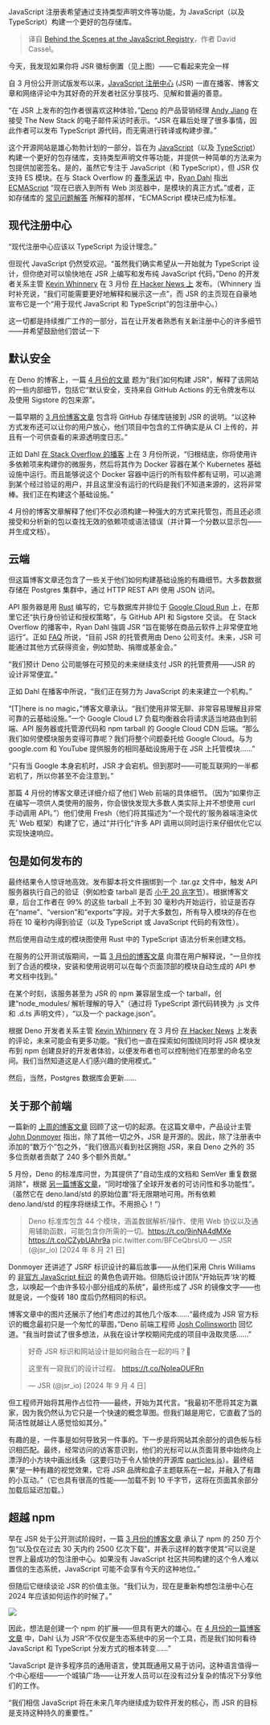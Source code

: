 
<!--
title: JavaScript注册中心的幕后故事
cover: https://cdn.thenewstack.io/media/2024/10/80113a3b-jsr-1024x683-1.jpg
-->

JavaScript 注册表希望通过支持类型声明文件等功能，为 JavaScript（以及 TypeScript）构建一个更好的包存储库。

> 译自 [Behind the Scenes at the JavaScript Registry](https://thenewstack.io/behind-the-scenes-at-the-javascript-repository/)，作者 David Cassel。


今天，我发现如果你将 JSR 徽标倒置（见上图）——它看起来完全一样

自 3 月份公开测试版发布以来，[JavaScript 注册中心](https://jsr.io/) (JSR) 一直在播客、博客文章和网络评论中为其好奇的开发者社区分享技巧、见解和普遍的善意。

“在 JSR 上发布的包作者很喜欢这种体验，”[Deno](https://thenewstack.io/deno-2-arrives-with-long-term-support-node-js-compatibility/) 的产品营销经理 [Andy Jiang](https://theorg.com/org/deno/org-chart/andy-jiang) 在接受 The New Stack 的电子邮件采访时表示。“JSR 在幕后处理了很多事情，因此作者可以发布 TypeScript 源代码，而无需进行转译或构建步骤。”

这个开源网站是雄心勃勃计划的一部分，旨在为 [JavaScript](https://thenewstack.io/JavaScript/)（以及 [TypeScript](https://thenewstack.io/TypeScript/)）构建一个更好的包存储库，支持类型声明文件等功能，并提供一种简单的方法来为包提供加密签名。是的，虽然它专注于 JavaScript（和 TypeScript），但 JSR 仅支持 ES 模块。在与 Stack Overflow 的 [春季采访](https://the-stack-overflow-podcast.simplecast.com/episodes/why-the-creator-of-nodejs-created-a-new-javascript-runtime/) 中，[Ryan Dahl](https://thenewstack.io/denos-ryan-dahl-is-an-asynchronous-guy/) 指出 [ECMAScript](https://thenewstack.io/inside-ecmascript-javascript-standard-gets-an-extra-stage/) “现在已嵌入到所有 Web 浏览器中，是模块的真正方式。”或者，正如存储库的 [常见问题解答](https://jsr.io/docs/why) 所解释的那样，“ECMAScript 模块已成为标准。

## 现代注册中心

“现代注册中心应该以 TypeScript 为设计理念。”

但现代 JavaScript 仍然受欢迎。“虽然我们确实希望从一开始就为 TypeScript 设计，但你绝对可以愉快地在 JSR 上编写和发布纯 JavaScript 代码，”Deno 的开发者关系主管 [Kevin Whinnery](https://www.linkedin.com/in/kevinwhinnery/) 在 3 月份 [在 Hacker News 上](https://news.ycombinator.com/item?id=39563688) 发布。（Whinnery 当时补充说，“我们可能需要更好地解释和展示这一点”，而 JSR 的主页现在自豪地宣布它是一个“用于现代 JavaScript 和 TypeScript”的包注册中心。）

这一切都是持续推广工作的一部分，旨在让开发者熟悉有关新注册中心的许多细节——并希望鼓励他们尝试一下

## 默认安全

在 Deno 的博客上，一篇 [4 月份的文章](https://deno.com/blog/how-we-built-jsr) 题为“我们如何构建 JSR”，解释了该网站的一些内部细节，包括它“默认安全，支持来自 GitHub Actions 的无令牌发布以及使用 Sigstore 的包来源”。

一篇早期的 [3 月份博客文章](https://deno.com/blog/jsr_open_beta) 包含将 GitHub 存储库链接到 JSR 的说明。“以这种方式发布还可以让你的用户放心，他们项目中包含的工件确实是从 CI 上传的，并且有一个可供查看的来源透明度日志。”

正如 Dahl [在 Stack Overflow 的播客](https://thenewstack.io/ryan-dahl-from-node-js-and-deno-to-the-modern-jsr-registry/) 上在 3 月份所说，“归根结底，你将使用许多依赖项来构建你的微服务，然后将其作为 Docker 容器在某个 Kubernetes 基础设施中运行。而且能够说这个 Docker 容器中运行的所有软件都有证明，可以追溯到某个经过验证的用户，并且这里没有运行的代码是我们不知道来源的，这将非常棒。我们正在构建这个基础设施。”

4 月份的博客文章解释了他们不仅必须构建一种强大的方式来托管包，而且还必须接受和分析新的包以查找无效的依赖项或语法错误（并计算一个分数以显示包——并生成文档）。

## 云端

但这篇博客文章还包含了一些关于他们如何构建基础设施的有趣细节。大多数数据存储在 Postgres 集群中，通过 HTTP REST API 使用 JSON 访问。

API 服务器是用 [Rust](https://thenewstack.io/rusts-rapid-rise-foundation-fuels-language-growth/) 编写的，它与数据库并排位于 [Google Cloud Run](https://cloud.google.com/?utm_content=inline+mention) 上，在那里它还“执行身份验证和授权策略”，与 GitHub API 和 Sigstore 交谈。
在 Stack Overflow 的播客中，Ryan Dahl 強調 JSR “旨在能够在商品云软件上非常便宜地运行”。正如 [FAQ](https://jsr.io/docs/faq) 所说，“目前 JSR 的托管费用由 Deno 公司支付。未来，JSR 可能通过其他方式获得资金，例如赞助、捐赠或基金会。”

“我们预计 Deno 公司能够在可预见的未来继续支付 JSR 的托管费用——JSR 的设计非常便宜。”

正如 Dahl 在播客中所说，“我们正在努力为 JavaScript 的未来建立一个机构。”

“[T]here is no magic，”博客文章承认。“我们使用非常无聊、非常容易理解且非常可靠的云基础设施。”一个 Google Cloud L7 负载均衡器会将请求适当地路由到前端、API 服务器或托管源代码和 npm tarball 的 Google Cloud CDN 后端。“那么我们如何使模块服务变得可靠呢？我们将整个问题委托给 Google Cloud。与为 google.com 和 YouTube 提供服务的相同基础设施用于在 JSR 上托管模块……”

“只有当 Google 本身宕机时，JSR 才会宕机。但到那时——可能互联网的一半都宕机了，所以你甚至不会注意到。”

那篇 4 月份的博客文章还详细介绍了他们 Web 前端的具体细节。（因为“如果你正在编写一项供人类使用的服务，你会很快发现大多数人类实际上并不想使用 curl 手动调用 API。”）他们使用 Fresh（他们将其描述为“一个现代的‘服务器端渲染优先’ Web 框架）构建了它，通过“并行化”许多 API 调用以同时运行来仔细优化它以实现快速响应。

## 包是如何发布的

最终结果令人惊讶地高效。发布脚本将文件捆绑到一个 .tar.gz 文件中，触发 API 服务器执行自己的验证（例如检查 tarball 是否 [小于 20 兆字节](https://jsr.io/docs/quotas-and-limits#other-limits)）。根据博客文章，后台工作者在 99% 的这些 tarball 上不到 30 毫秒内开始运行，验证是否存在“name”、“version”和“exports”字段。对于大多数包，所有导入模块的存在也将在 10 毫秒内得到验证（以及 TypeScript 或 JavaScript 代码的有效性）。

然后使用自动生成的模块图使用 Rust 中的 TypeScript 语法分析来创建文档。

在服务的公开测试版期间，一篇 [3 月份的博客文章](https://deno.com/blog/jsr_open_beta) 向潜在用户解释说，“一旦你找到了合适的模块，安装和使用说明可以在每个页面顶部的模块自动生成的 API 参考文档中找到。”

在某个时刻，该服务甚至为 JSR 的 npm 兼容层生成一个 tarball，创建“node_modules/ 解析理解的导入”（通过将 TypeScript 源代码转换为 .js 文件和 .d.ts 声明文件），“以及一个 package.json”。

根据 Deno 开发者关系主管 [Kevin Whinnery](https://www.linkedin.com/in/kevinwhinnery/) 在 3 月份 [在 Hacker News](https://news.ycombinator.com/item?id=39561988) 上发表的评论，未来可能会有更多功能。“我们也一直在探索如何围绕同时将 JSR 模块发布到 npm 创建良好的开发者体验，以便发布者也可以控制他们在那里的命名空间。我们当然知道这是人们感兴趣的使用模式。”

然后，当然，Postgres 数据库会更新……

## 关于那个前端

一篇新的 [上周的博客文章](https://deno.com/blog/designing-jsr) 回顾了这一切的起源。在这篇文章中，产品设计主管 [John Donmoyer](http://linkedin.com/in/johndonmoyer) 指出，除了其他一切之外，JSR 是开源的。因此，除了注册表中添加的“数万个”包之外，“我们很高兴看到社区拥抱 JSR，来自 Deno 之外的 35 多位贡献者贡献了 240 多个额外贡献。”

5 月份，Deno 的标准库问世，为其提供了“自动生成的文档和 SemVer 重复数据消除”，根据 [另一篇博客文章](https://deno.com/blog/std-on-jsr)，“同时增强了全球开发者的可访问性和多功能性”。（虽然它在 deno.land/std 的原始位置“将无限期地可用。所有依赖 deno.land/std 的程序将继续工作。不用担心！”）

> Deno 标准库包含 44 个模块，涵盖数据解析/操作、使用 Web 协议以及通用辅助函数，可能包含你所需的一切。https://t.co/9inNA4dMXe https://t.co/CZybUAhr9a pic.twitter.com/BFCeQbrsU0
> — JSR (@jsr_io) [2024 年 8 月 21 日]

Donmoyer 还讲述了 JSRF 标识设计的幕后故事——从他们采用 Chris Williams 的 [非官方 JavaScript 标识](https://github.com/voodootikigod/logo.js) 的黄色色调开始。但随后设计团队“开始玩弄‘块’的概念，以唤起一个由许多较小部分组成的系统”，最终形成了 JSR 的镜像文字——也就是说，一个旋转 180 度后仍然相同的标识。

博客文章中的图片还展示了他们考虑过的其他几个版本……“最终成为 JSR 官方标识的概念最初只是一个匆忙的草图，”Deno 前端工程师 [Josh Collinsworth](https://www.linkedin.com/in/joshcollinsworth/) 回忆道。“我当时尝试了很多想法，从我在设计学校期间完成的项目中汲取灵感……”

> 好奇 JSR 标识和网站设计是如何融合在一起的吗？🤔️
>
> 这里有一窥我们的设计过程。 https://t.co/NoIeaOUFRn
>
> — JSR (@jsr_io) [2024 年 9 月 4 日]

但工程师开始将其用作占位符——最终，开始为其代言。“我最初不愿将其定为赢家，因为我仍然认为它只是一个快速的概念草图。但我们越是用它，它直截了当的简洁性就越让人感觉恰如其分。”

有趣的是，一件事是如何导致另一件事的。下一步是将网站其余部分的调色板与标识相匹配。最终，经常访问的访客意识到，他们的光标可以从页面背景中始终向上漂浮的小方块中画出线条（这要归功于令人愉快的开源库 [particles.js](https://vincentgarreau.com/particles.js/)）。最终结果“是一种有趣的视觉效果，它将 JSR 品牌和盒子主题联系在一起，并融入了有趣的小互动。”（它也具有很高的性能——加载不到 10 千字节，这将在页面其余部分加载后延迟加载。）

## 超越 npm

早在 JSR 处于公开测试阶段时，一篇 [3 月份的博客文章](https://deno.com/blog/jsr_open_beta) 承认了 npm 的 250 万个包“以及仅在过去 30 天内约 2500 亿次下载”，并表示这样的数字使其“可以说是世界上最成功的包注册中心。如果没有 JavaScript 社区共同构建的这个令人难以置信的生态系统，JavaScript 可能不会享有今天的这种地位。”

但随后它继续谈论 JSR 的价值主张。“我们认为，现在是重新构想包注册中心在 2024 年应该如何运作的时候了。”

![](https://cdn.thenewstack.io/media/2024/09/94f824f6-march-2024-jsr-blog-post-how-a-package-registry-should-work-in-2024.png)

因此，想法是创建一个 npm 的扩展——但具有更大的雄心。在 [4 月份的一篇博客文章](https://deno.com/blog/jsr-is-not-another-package-manager) 中，Dahl 认为 JSR“不仅仅是生态系统中的另一个工具，而是我们如何看待 JavaScript 和 TypeScript 分发方式的根本转变……”

“JavaScript 是许多程序员的通用语言，使其既通用又易于访问。这种语言值得一个中心枢纽——一个城镇广场——让开发人员可以在没有过分复杂的情况下分享他们的工作。

“我们相信 JavaScript 将在未来几年内继续成为软件开发的核心，而 JSR 的目标是支持这种持久的重要性。”

